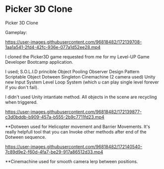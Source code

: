 # Picker 3D Clone
 Picker 3D Clone

Gameplay:

https://user-images.githubusercontent.com/96818482/172139708-1aa1a541-2fd4-42fc-936e-077a1d52ee28.mp4
 
I cloned the Picker3D game requested from me for my Level-UP Game Developer Bootcamp application.

I used;
S.O.L.I.D princible
Object Pooling
Observer Design Pattern
Scriptable Object
Dotween
Singleton
Cinemachine (2 camera used)
Unity new Input System
Level Loop System (which u can play single level forever if you don't fail).

I didn't used Unity intantiate method. All objects in the scene are recycling when triggered.


https://user-images.githubusercontent.com/96818482/172139877-c3d0bddb-b909-457a-b555-2b9c7711fd23.mp4

**Dotween used for Helicopter movement and Barrier Movements. It's really helpfull tool that you can Invoke other methods after end of the Dotween sequence.


https://user-images.githubusercontent.com/96818482/172140540-7c89d9e2-f60d-4fa7-be29-917a86512d33.mp4

**Cinemachine used for smooth camera lerp between positions.
